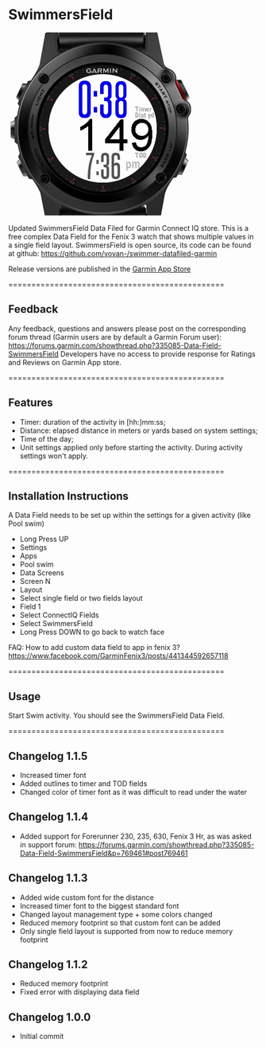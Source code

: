 # SwimmersField

![SwimmersField Screenshot](/docs/img/SwimmersField-emulator.png)

Updated SwimmersField Data Filed for Garmin Connect IQ store.
This is a free complex Data Field for the Fenix 3 watch that shows multiple values in a single field layout. 
SwimmersField is open source, its code can be found at github: https://github.com/vovan-/swimmer-datafiled-garmin


Release versions are published in the [Garmin App Store](https://apps.garmin.com/en-US/apps/5db64fb4-6562-46ad-87a3-b88b122733cb)

===============================================

## Feedback

Any feedback, questions and answers please post on the corresponding forum thread (Garmin users are by default a Garmin Forum user):
https://forums.garmin.com/showthread.php?335085-Data-Field-SwimmersField
Developers have no access to provide response for Ratings and Reviews on Garmin App store.

===============================================

## Features
* Timer: duration of the activity in [hh:]mm:ss;
* Distance: elapsed distance in meters or yards based on system settings;
* Time of the day;
* Unit settings applied only before starting the activity. During activity settings won't apply.

===============================================

## Installation Instructions
A Data Field needs to be set up within the settings for a given activity (like Pool swim)

* Long Press UP
* Settings
* Apps
* Pool swim
* Data Screens
* Screen N
* Layout
* Select single field or two fields layout
* Field 1
* Select ConnectIQ Fields
* Select SwimmersField
* Long Press DOWN to go back to watch face

FAQ: How to add custom data field to app in fenix 3?
https://www.facebook.com/GarminFenix3/posts/441344592657118

===============================================

## Usage
Start Swim activity.
You should see the SwimmersField Data Field.

===============================================

## Changelog 1.1.5
* Increased timer font
* Added outlines to timer and TOD fields
* Changed color of timer font as it was difficult to read under the water

## Changelog 1.1.4
* Added support for Forerunner 230, 235, 630, Fenix 3 Hr, 
as was asked in support forum: 
https://forums.garmin.com/showthread.php?335085-Data-Field-SwimmersField&p=769461#post769461

## Changelog 1.1.3
* Added wide custom font for the distance
* Increased timer font to the biggest standard font
* Changed layout management type + some colors changed
* Reduced memory footprint so that custom font can be added
* Only single field layout is supported from now to reduce memory footprint

## Changelog 1.1.2
* Reduced memory footprint
* Fixed error with displaying data field

## Changelog 1.0.0
* Initial commit